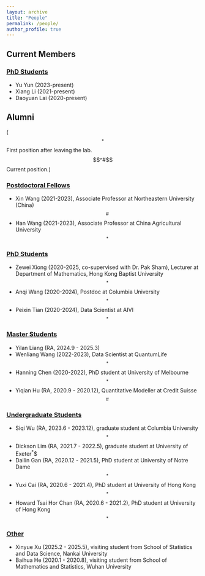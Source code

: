 ```yaml
---
layout: archive
title: "People"
permalink: /people/
author_profile: true
---
```




##  Current Members

### <u>PhD Students</u>
- Yu Yun (2023-present)
- Xiang Li (2021-present)
- Daoyuan Lai (2020-present)





## Alumni
($$^*$$First position after leaving the lab. $$^#$$Current position.)

### <u>Postdoctoral Fellows</u>
-  Xin Wang (2021-2023),  Associate  Professor at Northeastern University (China)$$^\#$$
-  Han Wang (2021-2023), Associate Professor at China Agricultural University$$^*$$ 


### <u>PhD Students</u>
<!--
|   Name    |    First Position|  Thesis Title   |
| -------------  |-------------      |-------------| 
| Peixin Tian (2020-2024, co-supervised with Dr. Zhonghua Liu) | Data scientist at AIVI | Development of bioinformatic tools for enhanced prediction and variable selection in genetic studies |
|Anqi Wang (2020-2024, co-supervised with Dr. Zhonghua Liu)| Postdoc at Columbia University|Statistical methods for causal inference and bias correction in genetic studies|
|Zewei Xiong (2020-2025, co-supervised with Dr. Pak Sham)| Lecturer at  Department of Mathematics, Hong Kong Baptist University| Exploring statistical methods for estimating heritability, functional enrichment and polygenic risk score using summary GWAS data in complex traits | 
-->


- Zewei Xiong (2020-2025, co-supervised with Dr. Pak Sham), Lecturer at  Department of Mathematics, Hong Kong Baptist University$$^*$$
- Anqi Wang (2020-2024), Postdoc at Columbia University$$^*$$
- Peixin Tian (2020-2024), Data Scientist at AIVI$$^*$$  


### <u>Master Students</u>
-  Yilan Liang (RA, 2024.9 - 2025.3)
- Wenliang Wang (2022-2023), Data Scientist at QuantumLife$$^*$$
- Hanning Chen (2020-2022), PhD student at  University of Melbourne$$^*$$
-  Yiqian Hu (RA, 2020.9 - 2020.12), Quantitative Modeller  at Credit Suisse$$^\#$$


### <u>Undergraduate Students</u>
- Siqi Wu (RA, 2023.6 - 2023.12), graduate student at Columbia University$$^*$$
-  Dickson Lim (RA, 2021.7 - 2022.5), graduate student at University of Exeter$^*$$
-  Dailin Gan (RA, 2020.12 - 2021.5), PhD student at  University of Notre Dame$$^*$$
- Yuxi Cai (RA, 2020.6 - 2021.4), PhD student at University of Hong Kong$$^*$$
- Howard Tsai Hor  Chan (RA, 2020.6 - 2021.2), PhD student at University of Hong Kong$$^*$$



### <u>Other</u>
-  Xinyue Xu (2025.2 - 2025.5), visiting student from School of Statistics and Data Science, Nankai University
-  Baihua He (2020.1 - 2020.8), visiting student from School of Mathematics and Statistics, Wuhan University

